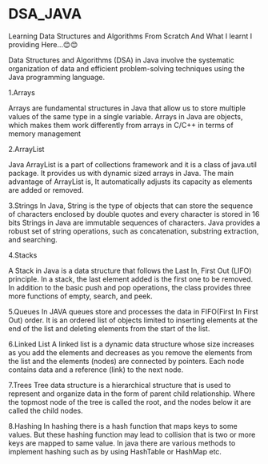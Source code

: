 # DSA_JAVA
Learning Data Structures and Algorithms From Scratch And What I learnt I providing Here...😊😊

Data Structures and Algorithms (DSA) in Java involve the systematic organization of data and efficient problem-solving techniques using the Java programming language.

1.Arrays

Arrays are fundamental structures in Java that allow us to store multiple values of the same type in a single variable. Arrays in Java are objects, which makes them work differently from arrays in C/C++ in terms of memory management

2.ArrayList

Java ArrayList is a part of collections framework and it is a class of java.util package. It provides us with dynamic sized arrays in Java. The main advantage of ArrayList is, It automatically adjusts its capacity as elements are added or removed.

3.Strings
In Java, String is the type of objects that can store the sequence of characters enclosed by double quotes and every character is stored in 16 bits  Strings in Java are immutable sequences of characters. Java provides a robust set of string operations, such as concatenation, substring extraction, and searching.

4.Stacks

A Stack in Java is a data structure that follows the Last In, First Out (LIFO) principle. In a stack, the last element added is the first one to be removed. In addition to the basic push and pop operations, the class provides three more functions of empty, search, and peek.

5.Queues
In JAVA queues store and processes the data in FIFO(First In First Out) order. It is an ordered list of objects limited to inserting elements at the end of the list and deleting elements from the start of the list.

6.Linked List
A linked list is a dynamic data structure whose size increases as you add the elements and decreases as you remove the elements from the list and the elements (nodes) are connected by pointers. Each node contains data and a reference (link) to the next node.

7.Trees
Tree data structure is a hierarchical structure that is used to represent and organize data in the form of parent child relationship. Where the topmost node of the tree is called the root, and the nodes below it are called the child nodes.

8.Hashing
In hashing there is a hash function that maps keys to some values. But these hashing function may lead to collision that is two or more keys are mapped to same value. In java there are various methods to implement hashing such as by using  HashTable or HashMap etc.

